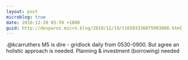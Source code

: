 ```yaml
---
layout: post
microblog: true
date: 2010-12-20 05:59 +1000
guid: http://desparoz.micro.blog/2010/12/19/t16583336075993088.html
---
```

.@kcarruthers M5 is dire - gridlock daily from 0530-0900. But agree an holistic approach is needed. Planning &amp; investment (borrowing) needed
